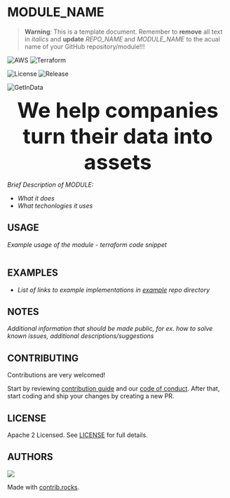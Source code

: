 # MODULE_NAME


> **Warning**: 
> This is a template document. Remember to **remove** all text in _italics_ and **update** _REPO_NAME_ and _MODULE_NAME_ to the acual name of your GitHub repository/module!!!

![AWS](https://img.shields.io/badge/AWS-%23FF9900.svg?style=for-the-badge&logo=amazon-aws&logoColor=white)
![Terraform](https://img.shields.io/badge/terraform-%235835CC.svg?style=for-the-badge&logo=terraform&logoColor=white)

![License](https://badgen.net/github/license/getindata/REPO_NAME/)
![Release](https://badgen.net/github/release/getindata/REPO_NAME/)

![GetInData](https://getindata.com/img/logo.svg)
<center><font size="8"><b>We help companies turn their data into assets</b></font></center>

_Brief Description of MODULE:_

* _What it does_
* _What techonlogies it uses_

## USAGE

_Example usage of the module - terraform code snippet_

```terraform
```

## EXAMPLES

* _List of links to example implementations in [example](https://github.com/getindata/terraform-module-template/blob/main/example) repo directory_

## NOTES

_Additional information that should be made public, for ex. how to solve known issues, additional descriptions/suggestions_

<!-- BEGIN_TF_DOCS -->

<!-- END_TF_DOCS -->

## CONTRIBUTING

Contributions are very welcomed!

Start by reviewing [contribution guide](CONTRIBUTING.md) and our [code of conduct](CODE_OF_CONDUCT.md). After that, start coding and ship your changes by creating a new PR.

## LICENSE

Apache 2 Licensed. See [LICENSE](LICENSE) for full details.

## AUTHORS

<a href="https://github.com/getindata/REPO_NAME/graphs/contributors">
  <img src="https://contrib.rocks/image?repo=getindata/REPO_NAME" />
</a>

Made with [contrib.rocks](https://contrib.rocks).